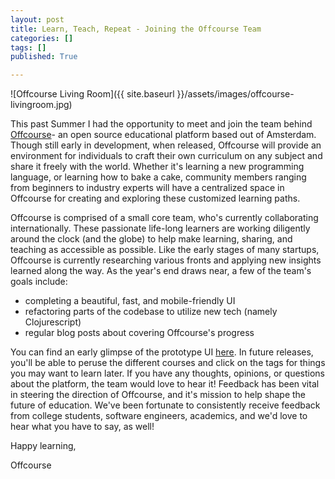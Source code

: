 ```yaml
---
layout: post
title: Learn, Teach, Repeat - Joining the Offcourse Team
categories: []
tags: []
published: True

---
```


![Offcourse Living Room]({{ site.baseurl }}/assets/images/offcourse-livingroom.jpg)

This past Summer I had the opportunity to meet and join the team behind [Offcourse](https://offcourse-nightly.herokuapp.com/)- an open source educational platform based out of Amsterdam. Though still early in development, when released, Offcourse will provide an environment for individuals to craft their own curriculum on any subject and share it freely with the world. Whether it's learning a new programming language, or learning how to bake a cake, community members ranging from beginners to industry experts will have a centralized space in Offcourse for creating and exploring these customized learning paths.

Offcourse is comprised of a small core team, who's currently collaborating internationally. These passionate life-long learners are working diligently around the clock (and the globe) to help make learning, sharing, and teaching as accessible as possible. Like the early stages of many startups, Offcourse is currently researching various fronts and applying new insights learned along the way. As the year's end draws near, a few of the team's goals include:

- completing a beautiful, fast, and mobile-friendly UI
- refactoring parts of the codebase to utilize new tech (namely Clojurescript)
- regular blog posts about covering Offcourse's progress

You can find an early glimpse of the prototype UI [here](https://offcourse-nightly.herokuapp.com/featured). In future releases, you'll be able to peruse the different courses and click on the tags for things you may want to learn later. If you have any thoughts, opinions, or questions about the platform, the team would love to hear it! Feedback has been vital in steering the direction of Offcourse, and it's mission to help shape the future of education. We've been fortunate to consistently receive feedback from college students, software engineers, academics, and we'd love to hear what you have to say, as well!

Happy learning,

Offcourse
